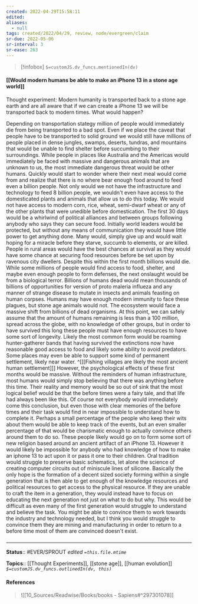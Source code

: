 ```yaml
---
created: 2022-04-29T15:58:11 
edited: 
aliases:
  - null
tags: created/2022/04/29, review, node/evergreen/claim
sr-due: 2022-05-06
sr-interval: 3
sr-ease: 263
---
```

> [!infobox]
`$=customJS.dv_funcs.mentionedIn(dv)`

#### [[Would modern humans be able to make an iPhone 13 in a stone age world]]

Thought experiment:
Modern humanity is transported back to a stone age earth and are all aware that if we can create a iPhone 13 we will be transported back to modern times.
What would happen? 

Depending on transportation stategy million of people would immediately die from being transported to a bad spot. Even if we place the caveat that people have to be transported to solid ground we would still have millions of people placed in dense jungles, swamps, deserts, tundras, and mountains that would be unable to find shelter before succumbing to their surroundings.
While people in places like Australia and the Americas would immediately be faced with massive and dangerous animals that are unknown to us,
the most immediate dangerous threat would be other humans.
Quickly would start to wonder where their next meal would come from and realize that there is no where bear enough food around to feed even a billion people.
Not only would we not have the infrastructure and technology to feed 8 billion people, we wouldn't even have access to the domesticated plants and animals that allow us to do this today.
We would not have access to modern corn, rice, wheat, semi-dwarf wheat or any of the other plants that were unedible before domestication. 
The first 30 days would be a whirlwind of political alliances and between groups following anybody who says they can secure food.
Initially world leaders would be protected, but without any means of communication they would have little power to get anything done. 
Many would, simply give up and would wait hoping for a miracle before they starve, succumb to elements, or are killed.
People in rural areas would have the best chances at survival as they would have some chance at securing food resources before be set upon by ravenous city dwellers.
Despite this within the first month billions would die.
While some millions of people would find access to food, shelter, and maybe even enough people to form defenses, the next onslaught would be from a biological terror.
Billions of humans dead would mean thousands of billions of opportunities for version of proto maleria influeza and any manner of strange disease to mutate in insects and animals feasting on human corpses.
Humans may have enough modern immunity to face these plagues, but stone age animals would not.
The ecosystem would face a massive shift from billions of dead organisms.
At this point, we can safely assume that the amount of humans remaining is less than a 100 million,
spread across the globe, 
with no knowledge of other groups,
but in order to have survived this long these people must have enough resources to have some sort of longevity.
Likely the most common form would be roaming hunter-gatherer bands that having survived the extinctions now have reasonable good access to food and likely some ability to avoid predators. 
Some places may even be able to support some kind of permanent settlement, likely near water.
^[[[Fishing villages are likely the most ancient human settlement]]]
However, the psychological effects of these first months would be massive.
Without the reminders of human infrastructure, most humans would simply stop believing that there was anything before this time.
Their reality and memory would be so out of sink that the most logical belief would be that the before times were a fairy tale, and that life had always been like this.
Of course not everybody would immediately come this conclusion,
but even those with clear memories of the before times and their task would find in near impossible to understand how to complete it.
Perhaps a small percentage of the people who keep their wits about them would be able to keep track of the events, but an even smaller percentage of that would be charismatic enough to actually convince others around them to do so. 
These people likely would go on to form some sort of new religion based around an ancient artifact of an iPhone 13.
However it would likely be impossible for anybody who had knowledge of how to make an iphone 13 to act upon it or pass it one to their children. Oral tradition would struggle to preserve basic schematics, let alone the science of creating computer circuits out of miniscule lines of silicone.
Basically the only hope is the formation of a decent sized society forming within a single generation that is then able to get enough of the knowledge resources and political resources to get access to the physical resource.
If they are unable to craft the item in a generation, they would instead have to focus on educating the next generation not just on what to do but why.
This would be difficult as even many of the first generation would struggle to understand and believe the task.
You might be able to convince them to work towards the industry and technology needed, but I think you would struggle to convince them they are mining and manufacturing in order to return to a before time most of them are convinced doesn't exist.

### <hr class="footnote"/>

**Status**:: #EVER/SPROUT
*edited `=this.file.mtime`*

**Topics**:: [[Thought Experiments]], [[stone age]], [[human evolution]]
*`$=customJS.dv_funcs.outlinedIn(dv, this)`*

#### References

> ![[10_Sources/Readwise/Books/books - Sapiens#^297301078]]
